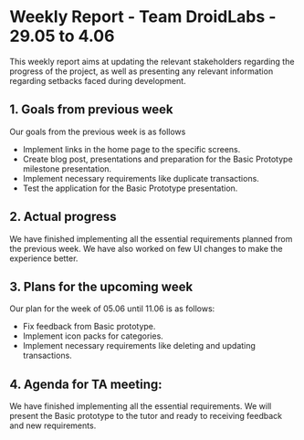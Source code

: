 # Weekly Report - Team DroidLabs - 29.05 to 4.06

This weekly report aims at updating the relevant stakeholders regarding the progress of the project,
as well as presenting any relevant information regarding setbacks faced during development.

## 1. Goals from previous week
Our goals from the previous week is as follows
- Implement links in the home page to the specific screens.
- Create blog post, presentations and preparation for the Basic Prototype milestone presentation.
- Implement necessary requirements like duplicate transactions.
- Test the application for the Basic Prototype presentation.


## 2. Actual progress
We have finished implementing all the essential requirements planned from the previous week.
We have also worked on few UI changes to make the experience better.

## 3. Plans for the upcoming week
Our plan for the week of 05.06 until 11.06 is as follows:
- Fix feedback from Basic prototype.
- Implement icon packs for categories.
- Implement necessary requirements like deleting and updating transactions.


## 4. Agenda for TA meeting:
We have finished implementing all the essential requirements. We will present the Basic prototype to
the tutor and ready to receiving feedback and new requirements.
